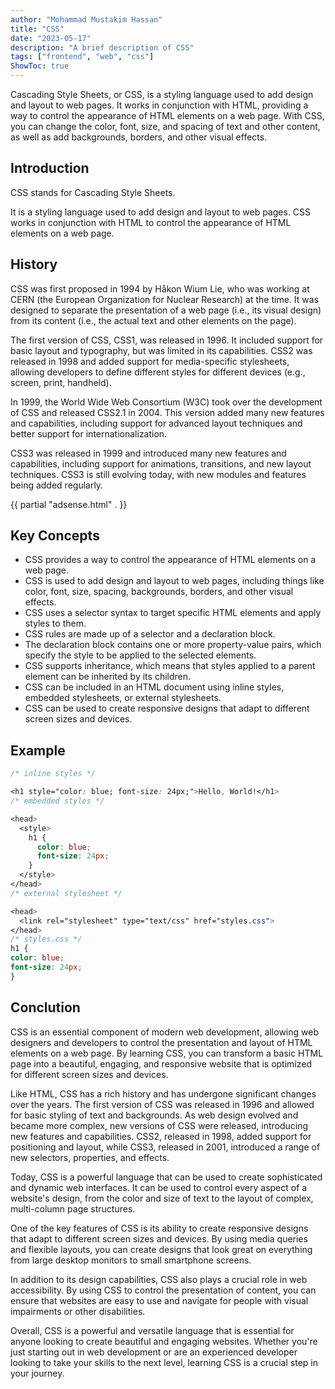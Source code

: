 ```yaml
---
author: "Mohammad Mustakim Hassan"
title: "CSS"
date: "2023-05-17"
description: "A brief description of CSS"
tags: ["frontend", "web", "css"]
ShowToc: true
---
```

Cascading Style Sheets, or CSS, is a styling language used to add design and layout to web pages. It works in conjunction with HTML, providing a way to control the appearance of HTML elements on a web page. With CSS, you can change the color, font, size, and spacing of text and other content, as well as add backgrounds, borders, and other visual effects.

## Introduction

CSS stands for Cascading Style Sheets.

It is a styling language used to add design and layout to web pages. CSS works in conjunction with HTML to control the appearance of HTML elements on a web page.

## History

CSS was first proposed in 1994 by Håkon Wium Lie, who was working at CERN (the European Organization for Nuclear Research) at the time. It was designed to separate the presentation of a web page (i.e., its visual design) from its content (i.e., the actual text and other elements on the page).

The first version of CSS, CSS1, was released in 1996. It included support for basic layout and typography, but was limited in its capabilities. CSS2 was released in 1998 and added support for media-specific stylesheets, allowing developers to define different styles for different devices (e.g., screen, print, handheld).

In 1999, the World Wide Web Consortium (W3C) took over the development of CSS and released CSS2.1 in 2004. This version added many new features and capabilities, including support for advanced layout techniques and better support for internationalization.

CSS3 was released in 1999 and introduced many new features and capabilities, including support for animations, transitions, and new layout techniques. CSS3 is still evolving today, with new modules and features being added regularly.

{{ partial "adsense.html" . }}

## Key Concepts

- CSS provides a way to control the appearance of HTML elements on a web page.
- CSS is used to add design and layout to web pages, including things like color, font, size, spacing, backgrounds, borders, and other visual effects.
- CSS uses a selector syntax to target specific HTML elements and apply styles to them.
- CSS rules are made up of a selector and a declaration block.
- The declaration block contains one or more property-value pairs, which specify the style to be applied to the selected elements.
- CSS supports inheritance, which means that styles applied to a parent element can be inherited by its children.
- CSS can be included in an HTML document using inline styles, embedded stylesheets, or external stylesheets.
- CSS can be used to create responsive designs that adapt to different screen sizes and devices.

## Example

```css
/* inline styles */

<h1 style="color: blue; font-size: 24px;">Hello, World!</h1>
/* embedded styles */

<head>
  <style>
    h1 {
      color: blue;
      font-size: 24px;
    }
  </style>
</head>
/* external stylesheet */

<head>
  <link rel="stylesheet" type="text/css" href="styles.css">
</head>
/* styles.css */
h1 {
color: blue;
font-size: 24px;
}
```

## Conclution

CSS is an essential component of modern web development, allowing web designers and developers to control the presentation and layout of HTML elements on a web page. By learning CSS, you can transform a basic HTML page into a beautiful, engaging, and responsive website that is optimized for different screen sizes and devices.

Like HTML, CSS has a rich history and has undergone significant changes over the years. The first version of CSS was released in 1996 and allowed for basic styling of text and backgrounds. As web design evolved and became more complex, new versions of CSS were released, introducing new features and capabilities. CSS2, released in 1998, added support for positioning and layout, while CSS3, released in 2001, introduced a range of new selectors, properties, and effects.

Today, CSS is a powerful language that can be used to create sophisticated and dynamic web interfaces. It can be used to control every aspect of a website's design, from the color and size of text to the layout of complex, multi-column page structures.

One of the key features of CSS is its ability to create responsive designs that adapt to different screen sizes and devices. By using media queries and flexible layouts, you can create designs that look great on everything from large desktop monitors to small smartphone screens.

In addition to its design capabilities, CSS also plays a crucial role in web accessibility. By using CSS to control the presentation of content, you can ensure that websites are easy to use and navigate for people with visual impairments or other disabilities.

Overall, CSS is a powerful and versatile language that is essential for anyone looking to create beautiful and engaging websites. Whether you're just starting out in web development or are an experienced developer looking to take your skills to the next level, learning CSS is a crucial step in your journey.
